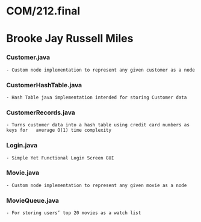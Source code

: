# COM/212.final

# Brooke Jay Russell Miles


### Customer.java

	- Custom node implementation to represent any given customer as a node

### CustomerHashTable.java

	- Hash Table java implementation intended for storing Customer data

### CustomerRecords.java

	- Turns customer data into a hash table using credit card numbers as keys for 	average O(1) time complexity

### Login.java

	- Simple Yet Functional Login Screen GUI

### Movie.java

	- Custom node implementation to represent any given movie as a node

### MovieQueue.java

	- For storing users’ top 20 movies as a watch list

